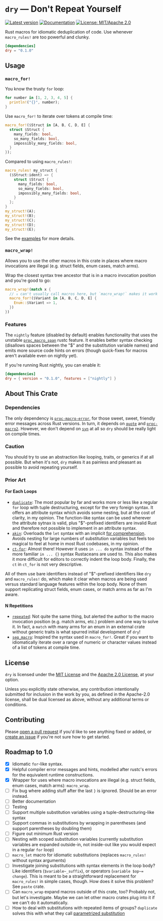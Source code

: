 # `dry` — Don't Repeat Yourself

[![Latest version](https://img.shields.io/crates/v/dry.svg)](https://crates.io/crates/dry)
[![Documentation](https://docs.rs/dry/badge.svg)](https://docs.rs/dry)
[![License: MIT/Apache 2.0](https://img.shields.io/badge/license-MIT%2FApache-blue.svg)](COPYRIGHT)

<!-- Shows "MIT OR Apache-2.0" for some reason even though it doesn't for `lazy-static` or `clippy`, for example. >
<!-- [![License: MIT/Apache-2.0](https://img.shields.io/crates/l/dry.svg)](COPYRIGHT) -->

Rust macros for idiomatic deduplication of code. Use whenever `macro_rules!`
are too powerful and clunky.

```toml
[dependencies]
dry = "0.1.0"
```

## Usage

### `macro_for!`

You know the trusty `for` loop:

```rust
for number in [1, 2, 3, 4, 5] {
  println!("{}", number);
}
```

Use `macro_for!` to iterate over tokens at compile time:

```rust
macro_for!($Struct in [A, B, C, D, E] {
  struct $Struct {
    many_fields: bool,
    so_many_fields: bool,
    impossibly_many_fields: bool,
  }
});
```

Compared to using `macro_rules!`:

```rust
macro_rules! my_struct {
  ($Struct:ident) => {
    struct $Struct {
      many_fields: bool,
      so_many_fields: bool,
      impossibly_many_fields: bool,
    }
  };
}
my_struct!(A);
my_struct!(B);
my_struct!(C);
my_struct!(D);
my_struct!(E);
```

See the [examples](examples) for more details.

### `macro_wrap!`

Allows you to use the other macros in this crate in places where macro
invocations are illegal (e.g. struct fields, enum cases, match arms).

Wrap the closest syntax tree ancestor that is in a macro invocation position
and you're good to go:

```rust
macro_wrap!(match x {
  // ↓ can't usually call macros here, but `macro_wrap!` makes it work
  macro_for!($Variant in [A, B, C, D, E] {
    Enum::$Variant => 1,
  })
})
```

### Features

The `nightly` feature (disabled by default) enables functionality that uses the
unstable [`proc_macro_span`] rustc feature. It enables better syntax checking
(disallows spaces between the "$" and the substitution variable names) and emits
more source code hints on errors (though quick-fixes for macros aren't
available even on nightly yet).

If you're running Rust nightly, you can enable it:

```toml
[dependencies]
dry = { version = "0.1.0", features = ["nightly"] }
```

[`proc_macro_span`]: https://github.com/rust-lang/rust/issues/54725

## About This Crate

### Dependencies

The only dependency is [`proc-macro-error`], for those sweet, sweet, friendly
error messages across Rust versions. In turn, it depends on [`quote`] and
[`proc-macro2`]. However, we don't depend on [`syn`] at all so `dry` should be
really light on compile times.

[`proc-macro-error`]: https://docs.rs/proc-macro-error
[`quote`]: https://docs.rs/quote
[`syn`]: https://docs.rs/syn
[`proc-macro2`]: https://docs.rs/proc-macro2

### Caution

You should try to use an abstraction like looping, traits, or generics if at
all possible. But when it's not, `dry` makes it as painless and pleasant as
possible to avoid repeating yourself.

### Prior Art

#### For Each Loops

- [`duplicate`](https://crates.io/crates/duplicate): The most popular by far
  and works more or less like a regular `for` loop with tuple destructuring,
  except for the very foreign syntax. It offers an attribute syntax which
  avoids some nesting, but at the cost of clarity, in my opinion. The
  function-like syntax can be used wherever the attribute sytnax is valid, plus
  "$"-prefixed identifiers are invalid Rust and therefore not possible to
  implement in an attribute syntax.
- [`akin`](https://crates.io/crates/akin): Overloads the `let` syntax with an
  implicit [for
  comprehension](https://docs.scala-lang.org/tour/for-comprehensions.html).
  Avoids nesting for large numbers of substitution variables but feels too
  magical to feel at home in most Rust codebases, in my opinion.
- [`ct-for`](https://crates.io/crates/ct-for): Almost there! However it uses
  `in ... do` syntax instead of the more familiar `in ... {}` syntax Rustaceans
  are used to. This also makes it more difficult for editors to correctly
  indent the loop body. Finally, the `ct` in `ct_for` is not very descriptive.

All of them use bare identifiers instead of "$"-prefixed identifiers like `dry`
and `macro_rules!` do, which make it clear when macros are being used versus
standard language features within the loop body. None of them support
replicating struct fields, enum cases, or match arms as far as I'm aware.

#### N Repetitions

- [`repeated`](https://crates.io/crates/repeated): Not quite the same thing,
  but alerted the author to the macro invocation position (e.g. match arms,
  etc.) problem and one way to solve it. In fact, a `match` with many arms for
  an enum in an external crate without generic traits is what spurred initial
  development of `dry`!
- [`seq_macro`](https://crates.io/crates/seq_macro): Inspired the syntax used
  in `macro_for!`. Great if you want to idiomatically iterate over a range of
  numeric or character values instead of a list of tokens at compile time.

## License

`dry` is licensed under the [MIT License](LICENSE-MIT) and the [Apache 2.0 License](LICENSE-APACHE), at your option.

Unless you explicitly state otherwise, any contribution intentionally submitted for inclusion in the work by you, as defined in the Apache-2.0 license, shall be dual licensed as above, without any additional terms or conditions.

## Contributing

Please [open a pull request](https://github.com/coldriverstudio/dry-rs/pulls/new) if you'd like to see anything fixed or added, or [create an issue](https://github.com/coldriverstudio/dry-rs/issues/new) if you're not sure how to get started.

## Roadmap to 1.0

- [x] Idiomatic `for`-like syntax.
- [x] Helpful compiler error messages and hints, modelled after rustc's errors
      for the equivalent runtime constructions.
- [x] Wrapper for uses where macro invocations are illegal (e.g. struct fields,
      enum cases, match arms): `macro_wrap`.
- [ ] Fix bug where adding stuff after the last `}` is ignored. Should be an
      error instead.
- [ ] Better documentation
- [ ] Testing
- [ ] Support multiple substitution variables using a tuple-destructuring-like
      syntax
- [ ] Support commas in substitutions by wrapping in parentheses (and support
      parentheses by doubling them)
- [ ] Figure out minimum Rust version
- [ ] Nesting with scoped substitution variables (currently substitution
      variables are expanded outside-in, not inside-out like you would expect in a
      regular `for` loop)
- [ ] `macro_let` macro for idiomatic substitutions (replaces `macro_rules!`
      without syntax arguments)
- [ ] Investigate joining substitutions with syntax elements in the loop body?
      Like identifiers (`$variable~_suffix`), or operators (`variable $op~= change`). This is meant to be a straightforward replacement for
      `macro_rules!` in simple cases, though. How does it solve this problem?
      See `paste` crate.
- [ ] Can `macro_wrap` expand macros outside of this crate, too? Probably not,
      but let's investigate. Maybe we can let other macro crates plug into it
      if we can't do it automatically.
- [ ] How to deal with substitutions with repeated items of groups? `duplicate` solves this with what they call [parametrized substitution](https://docs.rs/duplicate/latest/duplicate/#parameterized-substitution)
